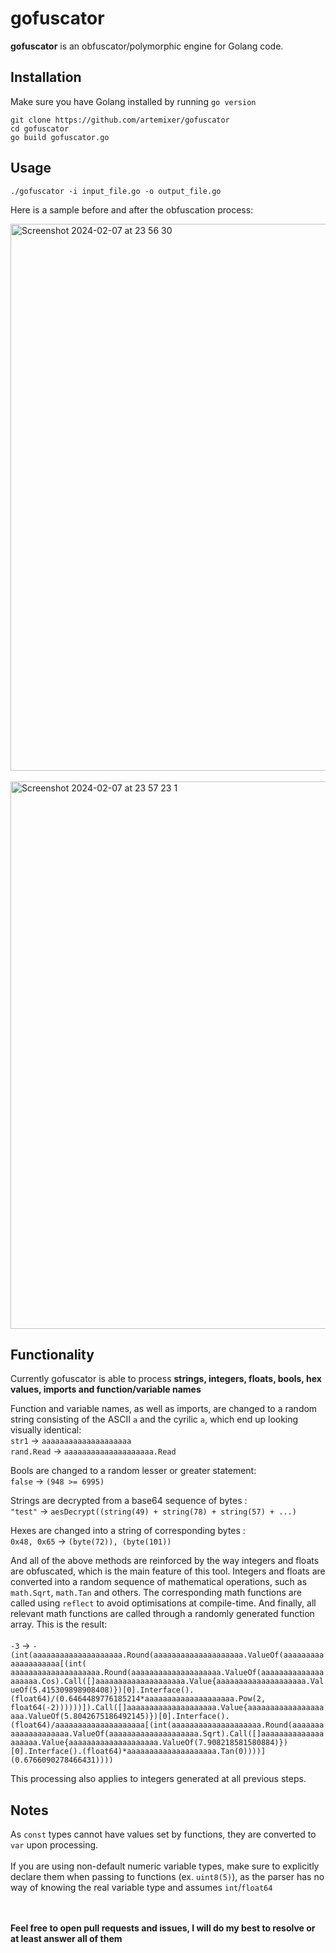 # gofuscator
**gofuscator** is an obfuscator/polymorphic engine for Golang code. 


## Installation
Make sure you have Golang installed by running ```go version```
```
git clone https://github.com/artemixer/gofuscator
cd gofuscator
go build gofuscator.go
```
  
## Usage
```
./gofuscator -i input_file.go -o output_file.go
```
Here is a sample before and after the obfuscation process:

<img width="875" alt="Screenshot 2024-02-07 at 23 56 30" src="https://github.com/artemixer/gofuscator/assets/109953672/b961388f-7bfc-44c2-bed9-02fd9adc0615">

<br/>
<br/>

<img width="876" alt="Screenshot 2024-02-07 at 23 57 23 1" src="https://github.com/artemixer/gofuscator/assets/109953672/375e08c6-087a-4cd9-ade4-b3e53fc249fc">

## Functionality
Currently gofuscator is able to process **strings, integers, floats, bools, hex values, imports and function/variable names**

Function and variable names, as well as imports, are changed to a random string consisting of the ASCII ```a``` and the cyrilic ```а```, which end up looking visually identical: 
<br/>```str1``` -> ```аaааааaaaaаaaaaaааaa```
<br/>```rand.Read``` -> ```аaааааaaaaаaaaaaааaa.Read```

Bools are changed to a random lesser or greater statement: 
<br/>```false``` -> ```(948 >= 6995)```

Strings are decrypted from a base64 sequence of bytes : 
<br/>```"test"``` -> ```aesDecrypt((string(49) + string(78) + string(57) + ...)```

Hexes are changed into a string of corresponding bytes :
<br/>```0x48, 0x65``` -> ```(byte(72)), (byte(101))```

And all of the above methods are reinforced by the way integers and floats are obfuscated, which is the main feature of this tool.
Integers and floats are converted into a random sequence of mathematical operations, such as ```math.Sqrt```, ```math.Tan``` and others.
The corresponding math functions are called using ```reflect``` to avoid optimisations at compile-time. And finally, all relevant math functions
are called through a randomly generated function array. This is the result: 
<br/><br/>```-3``` -> ```-(int(aaaaаaаaaaaааaааааaа.Round(aааaaaaаaааaaаааaaаа.ValueOf(aаaаaaaaаaaаaааaааaa[(int( aaaaаaаaaaaааaааааaа.Round(aааaaaaаaааaaаааaaаа.ValueOf(aaaaаaаaaaaааaааааaа.Cos).Call([]aааaaaaаaааaaаааaaаа.Value{aааaaaaаaааaaаааaaаа.ValueOf(5.415309898908408)})[0].Interface().(float64)/(0.6464489776185214*aaaaаaаaaaaааaааааaа.Pow(2, float64(-2))))))]).Call([]aааaaaaаaааaaаааaaаа.Value{aааaaaaаaааaaаааaaаа.ValueOf(5.8042675186492145)})[0].Interface().(float64)/aаaаaaaaаaaаaааaааaa[(int(aaaaаaаaaaaааaааааaа.Round(aааaaaaаaааaaаааaaаа.ValueOf(aaaaаaаaaaaааaааааaа.Sqrt).Call([]aааaaaaаaааaaаааaaаа.Value{aааaaaaаaааaaаааaaаа.ValueOf(7.908218581580884)})[0].Interface().(float64)*aaaaаaаaaaaааaааааaа.Tan(0))))](0.6766090278466431))))```

This processing also applies to integers generated at all previous steps.


## Notes
As ```const``` types cannot have values set by functions, they are converted to ```var``` upon processing.
<br/>
<br/>
If you are using non-default numeric variable types, make sure to explicitly declare them when passing to functions (ex. ```uint8(5)```), as the parser has no way of knowing the real variable type and assumes ```int```/```float64```


<br/>
<br/>
<b>Feel free to open pull requests and issues, I will do my best to resolve or at least answer all of them</b>
